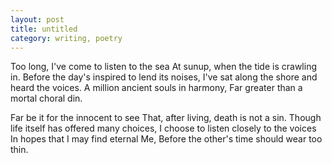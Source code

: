 ```yaml
---
layout: post
title: untitled
category: writing, poetry
---
```


Too long, I've come to listen to the sea
At sunup, when the tide is crawling in.
Before the day's inspired to lend its noises,
I've sat along the shore and heard the voices.
A million ancient souls in harmony,
Far greater than a mortal choral din.

Far be it for the innocent to see
That, after living, death is not a sin.
Though life itself has offered many choices,
I choose to listen closely to the voices
In hopes that I may find eternal Me,
Before the other's time should wear too thin.
